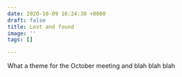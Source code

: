 ```yaml
---
date: 2020-10-09 16:24:38 +0000
draft: false
title: Lost and found
image: ''
tags: []

---
```

What a theme for the October meeting and blah blah blah